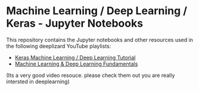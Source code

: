 # Machine Learning / Deep Learning / Keras - Jupyter Notebooks
This repository contains the Jupyter notebooks and other resources used in the following deeplizard YouTube playlists:

- [Keras Machine Learning / Deep Learning Tutorial](https://www.youtube.com/playlist?list=PLZbbT5o_s2xrwRnXk_yCPtnqqo4_u2YGL)
- [Machine Learning & Deep Learning Fundamentals](https://www.youtube.com/playlist?list=PLZbbT5o_s2xq7LwI2y8_QtvuXZedL6tQU)

(Its a very good video resouce. please check them out you are really intersted in deeplearning)




